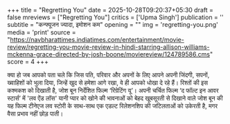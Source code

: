 +++
title = "Regretting You"
date = 2025-10-28T09:20:37+05:30
draft = false
mreviews = ["Regretting You"]
critics = ['Upma Singh']
publication = ''
subtitle = "कन्फ्यूजन ज्यादा, इमोशन कम"
opening = ""
img = 'regretting-you.png'
media = 'print'
source = "https://navbharattimes.indiatimes.com/entertainment/movie-review/regretting-you-movie-review-in-hindi-starring-allison-williams-mckenna-grace-directed-by-josh-boone/moviereview/124789586.cms"
score = 4
+++

क्या हो जब आपको पता चले कि जिस पति, परिवार और अपनों के लिए आपने अपनी जिंदगी, सपनों, ख्वाहिशों को भुला दिया, जिन्हें खुद से हमेशा आगे रखा, वे ही आपको धोखा दे रहे हैं। रिश्तों की इस कश्मकश को दिखाती है, जोश बून निर्देशित फिल्म ‘रिग्रेटिंग यू’। अपनी चर्चित फिल्म ‘द फॉल्ट इन आवर स्टार्स’ में 'लव ऐंड लॉस' यानी प्यार को खोने की भावनाओं को बेहद खूबसूरती से दिखाने वाले जोश बून की यह फिल्म टीनेएज लव स्टोरी के साथ-साथ एक एडल्ट रिलेशनशिप की जटिलताओं को उकेरती है, मगर वैसा प्रभाव नहीं छोड़ पाती।
